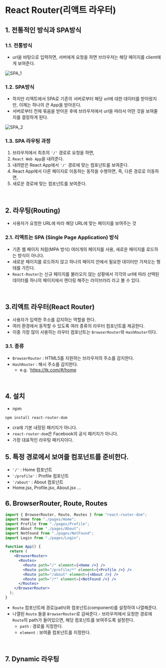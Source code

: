 # React Router(리액트 라우터)

## 1. 전통적인 방식과 SPA방식

### 1.1. 전통방식

- url을 바탕으로 입력하면, 서버에게 요청을 하면 브라우저는 해당 페이지를 client에게 보여준다.

![SPA_1]()

### 1.2. SPA방식

- 하지만 리액트에서 SPA로 기존의 서버로부터 해당 url에 대한 데이터를 받아왔지만, 이제는 하나의 큰 App을 받아온다.
- 서버로부터 전체 묶음을 받아온 후에 브라우저에서 url을 따라서 어떤 것을 보여줄지를 결정하게 된다.

![SPA_2]()

### 1.3. SPA 라우팅 과정

1. 브라우저에서 최초의 `'/'` 경로로 요청을 하면,
2. `React Web App`을 내려준다.
3. 내려받은 React App에서 `'/'` 경로에 맞는 컴포넌트를 보여준다.
4. React App에서 다른 페이지로 이동하는 동작을 수행하면, 즉, 다른 경로로 이동하면,
5. 새로운 경로에 맞는 컴포넌트를 보여준다.

<br/>

## 2. 라우팅(Routing)

- 사용자가 요청한 URL에 따라 해당 URL에 맞는 페이지를 보여주는 것

### 2.1. 리액트는 SPA (Single Page Application) 방식

- 기존 웹 페이지 처럼(MPA 방식) 여러개의 페이지를 사용, 새로운 페이지를 로드하는 방식이 아니다.
- 새로운 페이지를 로드하지 않고 하나의 페이지 안에서 필요한 데이터만 가져오는 형태를 가진다.
- `React-Router`는 신규 페이지를 불러오지 않는 상황에서 각각의 url에 따라 선택된 데이터를 하나의 페이지에서 렌더링 해주는 라이브러리 라고 볼 수 있다.

<br/>

## 3.리액트 라우터(React Router)

- 사용자가 입력한 주소를 감지하는 역할을 한다.
- 여러 환경에서 동작할 수 있도록 여러 종류의 라우터 컴포넌트를 제공한다.
- 이중 가장 많이 사용하는 라우터 컴포넌트는 `BrowserRouter`와 `HashRouter`이다.

### 3.1. 종류

- `BrowserRouter` : HTML5를 지원하는 브라우저의 주소를 감지한다.
- `HashRouter` : 해시 주소를 감지한다.
  - e.g. `https://tk.com/#/home

<br>

## 4. 설치

- npm

```shell
npm install react-router-dom
```

- cra에 기본 내장된 패키지가 아니다.
- `react-router-dom`은 Facebook의 공식 패키지가 아니다.
- 가장 대표적인 라우팅 패키지이다.

## 5. 특정 경로에서 보여줄 컴포넌트를 준비한다.

- `'/'` : Home 컴포넌트
- `'/profile'` : Profile 컴포넌트
- `'/about'` : About 컴포넌트
- Home.jsx, Profile.jsx, About.jsx ...

## 6. BrowserRouter, Route, Routes

```jsx
import { BrowserRouter, Route, Routes } from "react-router-dom";
import Home from "./pages/Home";
import Profile from "./pages/Profile";
import About from "./pages/About";
import NotFound from "./pages/NotFound";
import Login from "./pages/Login";

function App() {
  return (
    <BrowserRouter>
      <Routes>
        <Route path="/" element={<Home />} />
        <Route path="/profile/*" element={<Profile />} />
        <Route path="/about" element={<About />} />
        <Route path="/*" element={<NotFound />} />
      </Routes>
    </BrowserRouter>
  );
}
```

- `Route` 컴포넌트에 경로(path)와 컴포넌트(component)를 설정하여 나열해준다.
- 나열된 `Route` 들을 `BrowserRouter`로 감싸준다.- 브라우저에서 요청한 경로에 `Route`의 path가 들어있으면, 해당 컴포넌트를 보여주도록 설정한다.
  - `path` : 경로를 지정한다.
  - `element` : 보여줄 컴포넌트를 지정한다.

<br/>

## 7. Dynamic 라우팅
